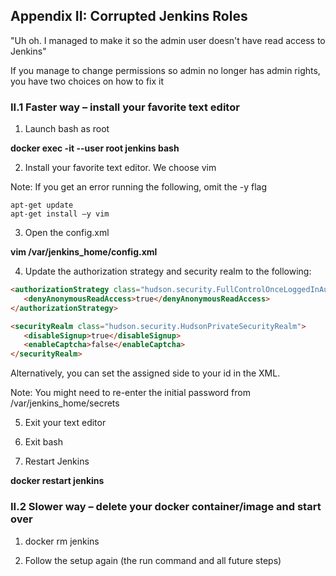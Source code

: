 ## Appendix II:  Corrupted Jenkins Roles

"Uh oh. I managed to make it so the admin user doesn't have read access to Jenkins"

If you manage to change permissions so admin no longer has admin rights, you have two choices on how to fix it

### II.1 Faster way – install your favorite text editor

1. Launch bash as root

**docker exec -it --user root jenkins bash**

2. Install your favorite text editor. We choose vim

Note: If you get an error running the following, omit the -y flag
````
apt-get update
apt-get install –y vim
````

3. Open the config.xml

**vim /var/jenkins_home/config.xml**

4. Update the authorization strategy and security realm to the following:

```html
<authorizationStrategy class="hudson.security.FullControlOnceLoggedInAuthorizationStrategy">
   <denyAnonymousReadAccess>true</denyAnonymousReadAccess>
</authorizationStrategy>

<securityRealm class="hudson.security.HudsonPrivateSecurityRealm">
   <disableSignup>true</disableSignup>
   <enableCaptcha>false</enableCaptcha>
</securityRealm>
```
Alternatively, you can set the assigned side to your id in the XML.

Note: You might need to re-enter the initial password from /var/jenkins_home/secrets

5. Exit your text editor

6. Exit bash

7. Restart Jenkins

**docker restart jenkins**

###   II.2 Slower way – delete your docker container/image and start over

1. docker rm jenkins

2. Follow the setup again (the run command and all future steps)



